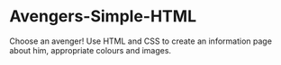 # Avengers-Simple-HTML
Choose an avenger! Use HTML and CSS to create an information page about him, appropriate colours and images. 
